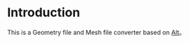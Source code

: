 # Introduction
  This is a Geometry file and Mesh file converter based on [Alt]([URL](https://gmsh.info/) "GMSH")。
